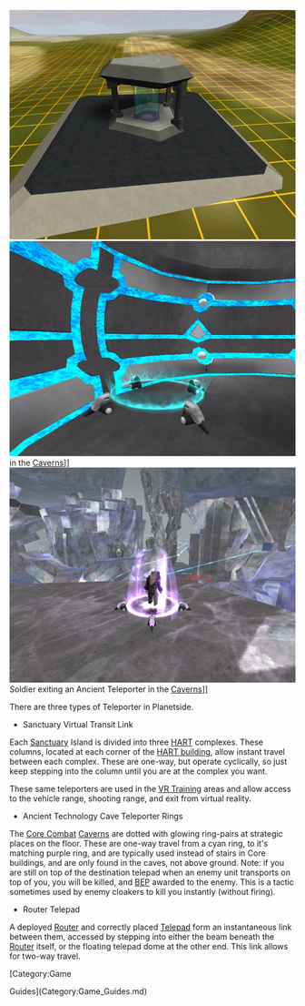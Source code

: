 ![](../images/Teleporter.jpg "fig:Teleporter.jpg")
![](../images/TeleporterBoardingPoint.jpg "fig:TeleporterBoardingPoint.jpg") in
the [Caverns](../locations/Caverns.md)\]\]
![](../images/TeleporterExit.jpg "fig:TeleporterExit.jpg") Soldier exiting an
Ancient Teleporter in the [Caverns](../locations/Caverns.md)\]\]

There are three types of Teleporter in Planetside.

- Sanctuary Virtual Transit Link

Each [Sanctuary](../locations/Sanctuary.md) Island is divided into three
[HART](HART.md) complexes. These columns, located at each corner of the
[HART building](../locations/HART_building.md), allow instant travel between
each complex. These are one-way, but operate cyclically, so just keep stepping
into the column until you are at the complex you want.

These same teleporters are used in the
[VR Training](../locations/VR_Training.md) areas and allow access to the vehicle
range, shooting range, and exit from virtual reality.

- Ancient Technology Cave Teleporter Rings

The [Core Combat](../items/Core_Combat.md) [Caverns](../locations/Caverns.md)
are dotted with glowing ring-pairs at strategic places on the floor. These are
one-way travel from a cyan ring, to it's matching purple ring, and are typically
used instead of stairs in Core buildings, and are only found in the caves, not
above ground. Note: if you are still on top of the destination telepad when an
enemy unit transports on top of you, you will be killed, and [BEP](BEP.md)
awarded to the enemy. This is a tactic sometimes used by enemy cloakers to kill
you instantly (without firing).

- Router Telepad

A deployed [Router](../vehicles/Router.md) and correctly placed
[Telepad](../weapons/Telepad.md) form an instantaneous link between them,
accessed by stepping into either the beam beneath the
[Router](../vehicles/Router.md) itself, or the floating telepad dome at the
other end. This link allows for two-way travel.

<!--[Category:Terminology](Category:Terminology.md)--> [Category:Game

Guides](Category:Game_Guides.md)
